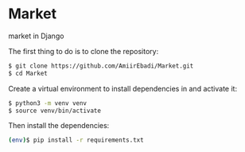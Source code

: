# Market
market in Django

The first thing to do is to clone the repository:

```sh
$ git clone https://github.com/AmiirEbadi/Market.git
$ cd Market
```

Create a virtual environment to install dependencies in and activate it:

```sh
$ python3 -m venv venv
$ source venv/bin/activate
```

Then install the dependencies:

```sh
(env)$ pip install -r requirements.txt
```
